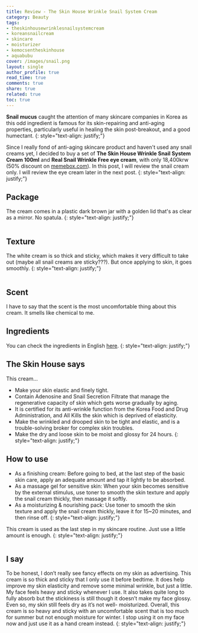 ```yaml
---
title: Review - The Skin House Wrinkle Snail System Cream
category: Beauty
tags:
- theskinhousewrinklesnailsystemcream
- koreansnailcream
- skincare
- moisturizer
- kemocsentheskinhouse
- aquabubu
cover: /images/snail.png
layout: single
author_profile: true
read_time: true
comments: true
share: true
related: true
toc: true
---
```


**Snail mucus** caught the attention of many skincare companies in Korea as this odd ingredient is famous for its skin-repairing and anti-aging properties, particularly useful in healing the skin post-breakout, and a good humectant.
{: style="text-align: justify;"}

Since I really fond of anti-aging skincare product and haven't used any snail creams yet, I decided to buy a set of **The Skin House Wrinkle Snail System Cream 100ml** and **Real Snail Wrinkle Free eye cream**, with only 18,400krw (50% discount on <a href="https://www.memebox.com/" target="_blank">memebox.com</a>). In this post, I will review the snail cream only. I will review the eye cream later in the next post.
{: style="text-align: justify;"}

## Package

The cream comes in a plastic dark brown jar with a golden lid that's as clear as a mirror. No spatula.
{: style="text-align: justify;"}

<figure style="width: 550px" class="align-center">
  <img src="{{ site.url }}{{ site.baseurl }}/assets/images/snail-1.png" alt="">
  <figcaption></figcaption>
</figure>

## Texture

The white cream is so thick and sticky, which makes it very difficult to take out (maybe all snail creams are sticky???). But once applying to skin, it goes smoothly.
{: style="text-align: justify;"}

<figure style="width: 550px" class="align-center">
  <img src="{{ site.url }}{{ site.baseurl }}/assets/images/snail-2.png" alt="">
  <figcaption></figcaption>
</figure>

## Scent

I have to say that the scent is the most uncomfortable thing about this cream. It smells like chemical to me.

## Ingredients

You can check the ingredients in English <a href="http://www.cosdna.com/eng/cosmetic_e0f3320254.html" target="_blank">here</a>.
{: style="text-align: justify;"}

## The Skin House says 
This cream...
  * Make your skin elastic and finely tight.
  * Contain Adenosine and Snail Secretion Filtrate that manage the regenerative capacity of skin which gets worse gradually by aging.
  * It is certified for its anti-wrinkle function from the Korea Food and Drug Administration, and All Kills the skin which is deprived of elasticity.
  * Make the wrinkled and drooped skin to be tight and elastic, and is a trouble-solving broker for complex skin troubles.
  * Make the dry and loose skin to be moist and glossy for 24 hours.
{: style="text-align: justify;"}

## How to use

  * As a finishing cream: Before going to bed, at the last step of the basic skin care, apply an adequate amount and tap it lightly to be absorbed.
  * As a massage gel for sensitive skin: When your skin becomes sensitive by the external stimulus, use toner to smooth the skin texture and apply the snail cream thickly, then massage it softly. 
  * As a moisturizing & nourishing pack: Use toner to smooth the skin texture and apply the snail cream thickly, leave it for 15~20 minutes, and then rinse off.
{: style="text-align: justify;"}

This cream is used as the last step in my skincare routine. Just use a little amount is enough.
{: style="text-align: justify;"}

<figure style="width: 650px" class="align-center">
  <img src="{{ site.url }}{{ site.baseurl }}/assets/images/snail-3.png" alt="">
  <figcaption></figcaption>
</figure>

## I say

To be honest, I don’t really see fancy effects on my skin as advertising. This cream is so thick and sticky that I only use it before bedtime. It does help improve my skin elasticity and remove some minimal wrinkle, but just a little. My face feels heavy and sticky whenever I use. It also takes quite long to fully absorb but the stickiness is still though it doesn’t make my face glossy. Even so, my skin still feels dry as it’s not well- moisturized. Overall, this cream is so heavy and sticky with an uncomfortable scent that is too much for summer but not enough moisture for winter. I stop using it on my face now and just use it as a hand cream instead.
{: style="text-align: justify;"}